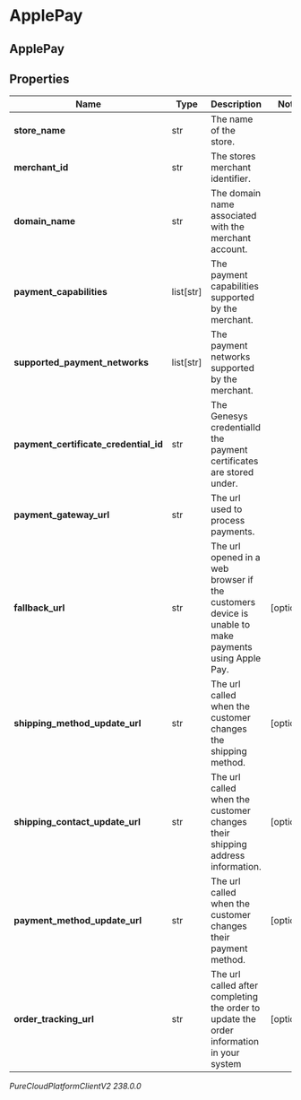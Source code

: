 # ApplePay

## ApplePay

## Properties

|Name | Type | Description | Notes|
|------------ | ------------- | ------------- | -------------|
| **store_name** | str | The name of the store. | |
| **merchant_id** | str | The stores merchant identifier. | |
| **domain_name** | str | The domain name associated with the merchant account. | |
| **payment_capabilities** | list[str] | The payment capabilities supported by the merchant. | |
| **supported_payment_networks** | list[str] | The payment networks supported by the merchant. | |
| **payment_certificate_credential_id** | str | The Genesys credentialId the payment certificates are stored under. | |
| **payment_gateway_url** | str | The url used to process payments. | |
| **fallback_url** | str | The url opened in a web browser if the customers device is unable to make payments using Apple Pay. | [optional] |
| **shipping_method_update_url** | str | The url called when the customer changes the shipping method. | [optional] |
| **shipping_contact_update_url** | str | The url called when the customer changes their shipping address information. | [optional] |
| **payment_method_update_url** | str | The url called when the customer changes their payment method. | [optional] |
| **order_tracking_url** | str | The url called after completing the order to update the order information in your system | [optional] |



_PureCloudPlatformClientV2 238.0.0_
